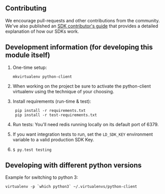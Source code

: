 Contributing
------------

We encourage pull-requests and other contributions from the community. We've also published an [SDK contributor's guide](http://docs.launchdarkly.com/v1.0/docs/sdk-contributors-guide) that provides a detailed explanation of how our SDKs work.

Development information (for developing this module itself)
-----------------------------------------------------------

1. One-time setup:

       mkvirtualenv python-client

1. When working on the project be sure to activate the python-client virtualenv using the technique of your choosing.

1. Install requirements (run-time & test):

        pip install -r requirements.txt
        pip install -r test-requirements.txt

1. Run tests: You'll need redis running locally on its default port of 6379.
1. If you want integration tests to run, set the ```LD_SDK_KEY``` environment variable to a valid production SDK Key.
1. ```$ py.test testing```

Developing with different python versions
-----------------------------------------

Example for switching to python 3:

```virtualenv -p `which python3` ~/.virtualenvs/python-client```